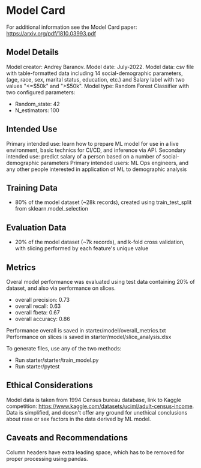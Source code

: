 # Model Card
For additional information see the Model Card paper: https://arxiv.org/pdf/1810.03993.pdf

## Model Details
Model creator: Andrey Baranov.
Model date: July-2022.
Model data: csv file with table-formatted data including 14 social-demographic parameters, (age, race, sex, marital status, education, etc.) and Salary label with two values "<=$50k" and ">$50k".
Model type: Random Forest Classifier with two configured parameters:
  - Random_state: 42
  - N_estimators: 100

## Intended Use
Primary intended use: learn how to prepare ML model for use in a live environment, basic technics for CI/CD, and inference via API.
Secondary intended use: predict salary of a person based on a number of social-demographic parameters
Primary intended users: ML Ops engineers, and any other people interested in application of ML to demographic analysis

## Training Data
- 80% of the model dataset (~28k records), created using train_test_split from sklearn.model_selection

## Evaluation Data
- 20% of the model dataset (~7k records), and k-fold cross validation, with slicing performed by each feature's unique value

## Metrics
Overal model performance was evaluated using test data containing 20% of dataset, and also via performance on slices.
- overall precision: 0.73
- overall recall: 0.63
- overall fbeta: 0.67
- overall accuracy: 0.86

Performance overall is saved in starter/model/overall_metrics.txt
Performance on slices is saved in starter/model/slice_analysis.xlsx

To generate files, use any of the two methods:
- Run starter/starter/train_model.py
- Run starter/pytest 

## Ethical Considerations
Model data is taken from 1994 Census bureau database, link to Kaggle competition: https://www.kaggle.com/datasets/uciml/adult-census-income. Data is simplified, and doesn't offer any ground for unethical conclusions about rase or sex factors in the data derived by ML model.

## Caveats and Recommendations
Column headers have extra leading space, which has to be removed for proper processing using pandas.
